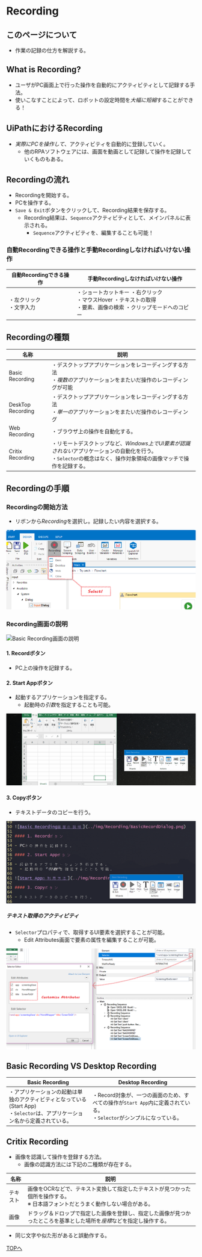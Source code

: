 # Recording

## このページについて

- 作業の記録の仕方を解説する。

## What is Recording?

- ユーザがPC画面上で行った操作を自動的にアクティビティとして記録する手法。
- 使いこなすことによって、ロボットの設定時間を*大幅に短縮*することができる！

## UiPathにおけるRecording

- *実際にPCを操作して*、アクティビティを自動的に登録していく。
  - 他のRPAソフトウェアには、画面を動画として記録して操作を記録していくものもある。

## Recordingの流れ

- Recordingを開始する。
- PCを操作する。
- `Save & Exit`ボタンをクリックして、Recording結果を保存する。
  - Recording結果は、`Sequence`アクティビティとして、メインパネルに表示される。
	- `Sequence`アクティビティを、編集することも可能！

### 自動Recordingできる操作と手動Recordingしなければいけない操作

自動Recordingできる操作|手動Recordingしなければいけない操作
-------------------|--------------------
・左クリック<br>・文字入力|・ショートカットキー	・右クリック<br>・マウスHover	・テキストの取得<br>・要素、画像の検索	・クリップモードへのコピー

## Recordingの種類

名称|説明
----|----
Basic Recording|・デスクトップアプリケーションをレコーディングする方法<br>・*複数の*アプリケーションをまたいだ操作のレコーディングが可能
DeskTop Recording|・デスクトップアプリケーションをレコーディングする方法<br>・*単一の*アプリケーションをまたいだ操作のレコーディング
Web Recording|・ブラウザ上の操作を自動化する。
Critix Recording|・リモートデスクトップなど、*Windows上でUI要素が認識されない*アプリケーションの自動化を行う。<br>・`Selector`の概念はなく、操作対象領域の画像マッチで操作を記録する。

## Recordingの手順

### Recordingの開始方法

- リボンから*Recording*を選択し。記録したい内容を選択する。

![Recordingの開始方法](../img/Recording/HowToStartRecording.png)

### Recording画面の説明

![Basic Recording画面の説明](../img/Recording/BasicRecordDialog.png)

#### 1. Recordボタン

- PC上の操作を記録する。

#### 2. Start Appボタン

- 起動するアプリケーションを指定する。
  - 起動時の*引数*を指定することも可能。

![Start Appの利用方法](../img/Recording/HowToRecordStarApp.gif)

#### 3. Copyボタン

- テキストデータのコピーを行う。

![Copyの方法](../img/Recording/HowToRecordCopy.gif)

##### テキスト取得のアクティビティ

- `Selector`プロパティで、取得するUI要素を選択することが可能。
  - Edit Attributes画面で要素の属性を編集することが可能。

![`Selector`プロパティの設定](../img/Recording/HowToCustomizeAttributes.png)

## Basic Recording VS Desktop Recording

Basic Recording|Desktop Recording
---------------|-----------------
・アプリケーションの起動は単独のアクティビティとなっている<br>(Start App)<br>・`Selector`は、アプリケーション名から定義されている。|・Record対象が、一つの画面のため、すべての操作が`Start App`内に定義されている。<br>・`Selector`がシンプルになっている。

## Critix Recording

- 画像を認識して操作を登録する方法。
  - 画像の認識方法には下記の二種類が存在する。

名称|説明
----|----
テキスト|画像をOCRなどで、テキスト変換して指定したテキストが見つかった個所を操作する。<br>※ 日本語フォントだとうまく動作しない場合がある。
画像|ドラッグ＆ドロップで指定した画像を登録し、指定した画像が見つかったところを基準とした場所を*座標*などを指定し操作する。

- 同じ文字や似た形があると誤動作する。

[TOPへ](../)
